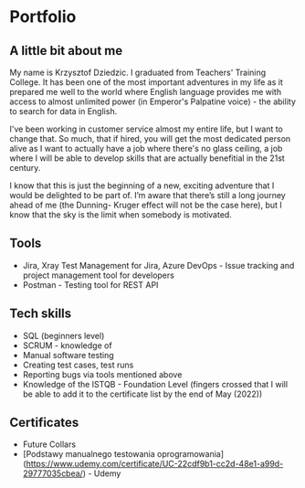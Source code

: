 # Portfolio

## A little bit about me

My name is Krzysztof Dziedzic. I graduated from Teachers' Training College. It has been one of the most important adventures in my life as it prepared me well to the world where English language provides me with access to almost unlimited power (in Emperor's Palpatine voice) - the ability to search for data in English.

I've been working in customer service almost my entire life, but I want to change that. So much, that if hired, you will get the most dedicated person alive as I want to actually have a job where there's no glass ceiling, a job where I will be able to develop skills that are actually benefitial in the 21st century.

I know that this is just the beginning of a new, exciting adventure that I would be delighted to be part of. I’m aware that there’s still a long journey ahead of me (the Dunning- Kruger effect will not be the case here), but I know that the sky is the limit when somebody is motivated.


## Tools

* Jira, Xray Test Management for Jira, Azure DevOps - Issue tracking and project management tool for developers
* Postman - Testing tool for REST API

## Tech skills

* SQL (beginners level)
* SCRUM - knowledge of 
* Manual software testing
* Creating test cases, test runs
* Reporting bugs via tools mentioned above
* Knowledge of the ISTQB - Foundation Level (fingers crossed that I will be able to add it to the certificate list by the end of May (2022))

## Certificates

* Future Collars 
* [Podstawy manualnego testowania oprogramowania] (https://www.udemy.com/certificate/UC-22cdf9b1-cc2d-48e1-a99d-29777035cbea/) - Udemy

